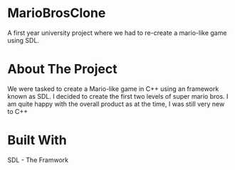 # MarioBrosClone
A first year university project where we had to re-create a mario-like game using SDL.

# About The Project
We were tasked to create a Mario-like game in C++ using an framework known as SDL. I decided to create the first two levels of super mario bros. I am quite happy with the overall product as at the time, I was still very new to C++

# Built With
SDL - The Framwork
